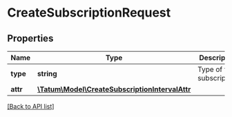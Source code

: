 # CreateSubscriptionRequest

## Properties

Name | Type | Description | Notes
------------ | ------------- | ------------- | -------------
**type** | **string** | Type of the subscription. |
**attr** | [**\Tatum\Model\CreateSubscriptionIntervalAttr**](CreateSubscriptionIntervalAttr.md) |  |

[[Back to API list]](../../README.md#api-endpoints)
